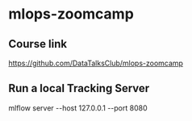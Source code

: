# mlops-zoomcamp

## Course link
https://github.com/DataTalksClub/mlops-zoomcamp

## Run a local Tracking Server
mlflow server --host 127.0.0.1 --port 8080

